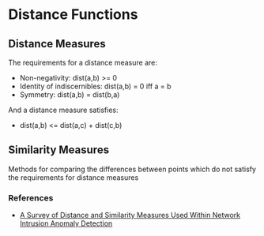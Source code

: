 # Distance Functions

## Distance Measures

The requirements for a distance measure are:
  - Non-negativity: dist(a,b) >= 0
  - Identity of indiscernibles: dist(a,b) = 0 iff a = b
  - Symmetry: dist(a,b) = dist(b,a)

And a distance measure satisfies:
  - dist(a,b) <= dist(a,c) + dist(c,b)

## Similarity Measures
Methods for comparing the differences between points which do not satisfy the requirements for distance measures

### References
  - [A Survey of Distance and Similarity Measures Used Within Network Intrusion Anomaly Detection](http://ieeexplore.ieee.org/xpls/abs_all.jsp?arnumber=6853338)